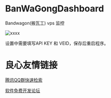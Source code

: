 # BanWaGongDashboard
Bandwagon(搬瓦工) vps 监控

![xxxx](./src/image.PNG "xxxx")

设置中需要填写API KEY 和 VEID，保存后重启程序。

 # 良心友情链接

[腾讯QQ群快速检索](http://u.720life.cn/s/8cf73f7c)

[软件免费开发论坛](http://u.720life.cn/s/bbb01dc0)